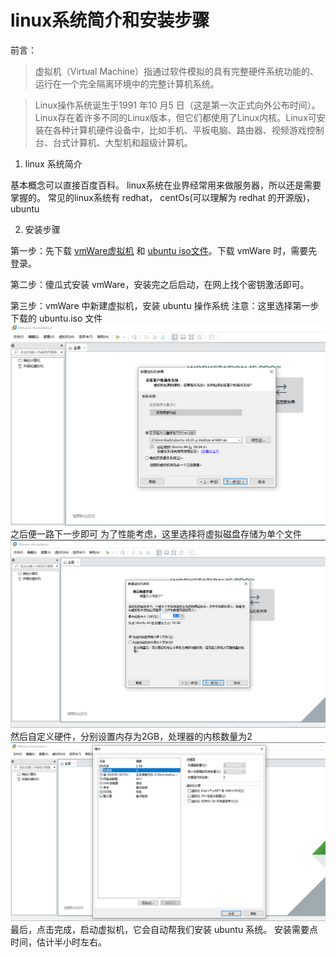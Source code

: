 # linux系统简介和安装步骤

前言：

> 虚拟机（Virtual Machine）指通过软件模拟的具有完整硬件系统功能的、运行在一个完全隔离环境中的完整计算机系统。

> Linux操作系统诞生于1991 年10 月5 日（这是第一次正式向外公布时间）。Linux存在着许多不同的Linux版本，但它们都使用了Linux内核。Linux可安装在各种计算机硬件设备中，比如手机、平板电脑、路由器、视频游戏控制台、台式计算机、大型机和超级计算机。

1. linux 系统简介

基本概念可以直接百度百科。
linux系统在业界经常用来做服务器，所以还是需要掌握的。
常见的linux系统有 redhat， centOs(可以理解为 redhat 的开源版)，ubuntu

2. 安装步骤

第一步：先下载 [vmWare虚拟机](https://www.vmware.com/go/downloadworkstation-cn) 和 [ubuntu iso文件](https://www.ubuntu.com/download/desktop)。下载 vmWare 时，需要先登录。

第二步：傻瓜式安装 vmWare，安装完之后启动，在网上找个密钥激活即可。

第三步：vmWare 中新建虚拟机，安装 ubuntu 操作系统
注意：这里选择第一步下载的 ubuntu.iso 文件
![Markdown](https://raw.githubusercontent.com/jkcaptain/FE-note/master/images/linux%E7%AC%94%E8%AE%B0/1.png)
之后便一路下一步即可
为了性能考虑，这里选择将虚拟磁盘存储为单个文件
![Markdown](https://raw.githubusercontent.com/jkcaptain/FE-note/master/images/linux%E7%AC%94%E8%AE%B0/2.png)
然后自定义硬件，分别设置内存为2GB，处理器的内核数量为2
![Markdown](https://raw.githubusercontent.com/jkcaptain/FE-note/master/images/linux%E7%AC%94%E8%AE%B0/3.png)
最后，点击完成，启动虚拟机，它会自动帮我们安装 ubuntu 系统。
安装需要点时间，估计半小时左右。

